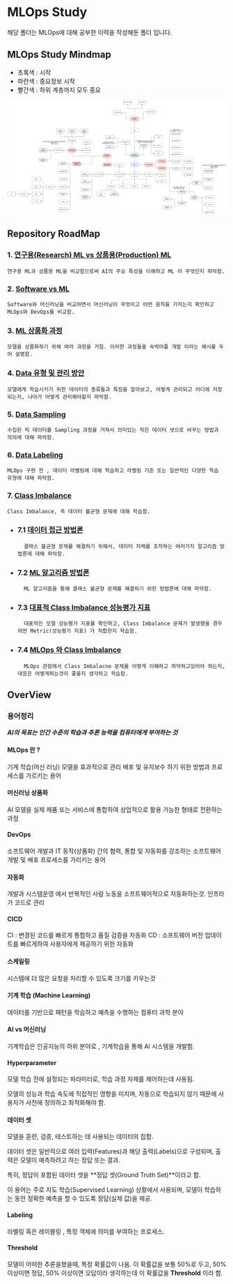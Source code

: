 # MLOps Study
해당 폴더는 MLOps에 대해 공부한 이력을 작성해둔 폴더 입니다.

## MLOps Study Mindmap
- 초록색 : 시작
- 파란색 : 중요정보 시작
- 빨간색 : 하위 계층까지 모두 중요

![ML_Study_MindMap](./Images/mindmap.png)

## Repository RoadMap
### 1. [연구용(Research) ML vs 상품용(Production) ML](./연구용_ML_vs_상품화_ML.md)
    연구용 ML과 상품용 ML을 비교함으로써 AI의 주요 특성을 이해하고 ML 이 무엇인지 파악함.

### 2. [Software vs ML](./Software_vs_ML.md)
    Software와 머신러닝을 비교하면서 머신러닝이 무엇이고 어떤 원칙을 가지는지 확인하고 MLOps와 DevOps를 비교함.

### 3. [ML 상품화 과정](./ML_상품화_과정.md)
    모델을 상품화하기 위해 여러 과정을 거침. 이러한 과정들을 숙박어플 개발 이라는 예시를 두어 설명함.

### 4. [Data 유형 및 관리 방안](./학습용_Data_유형_및_관리방안.md)
    모델에게 학습시키기 위한 데이터의 종류들과 특징을 알아보고, 어떻게 관리되고 어디에 저장되는지, 나아가 어떻게 관리해야할지 파악함.

### 5. [Data Sampling](./Data_Sampling.md)
    수집된 빅 데이터를 Sampling 과정을 거쳐서 의미있는 작은 데이터 셋으로 바꾸는 방법과 의의에 대해 파악함.

### 6. [Data Labeling](./Data_Labeling.md)
    MLOps 구현 전 , 데이터 라벨링에 대해 학습하고 라벨링 기준 또는 일반적인 다양한 학습 유형에 대해 파악함.

### 7. [Class Imbalance](./Class_Imbalance/Class_Imbalance.md)
    Class Imbalance, 즉 데이터 불균형 문제에 대해 학습함.

- ### 7.1 [데이터 접근 방법론](./Class_Imbalance/데이터_접근_방법론_(Resampling).md)
        클래스 불균형 문제를 해결하기 위해서, 데이터 자체를 조작하는 여러가지 알고리즘 방법론에 대해 파악함.

- ### 7.2 [ML 알고리즘 방법론](./Class_Imbalance/ML_알고리즘_방법론.md)
        ML 알고리즘을 통해 클래스 불균형 문제를 해결하기 위한 방법론에 대해 파악함.

- ### 7.3 [대표적 Class Imbalance 성능평가 지표](./Class_Imbalance/Class_Imbalance_성능평가_및_선택.md)
        대표적인 모델 성능평가 지표를 확인하고, Class Imbalance 문제가 발생했을 경우 어떤 Metric(성능평가 지표) 가 적합한지 학습함.

- ### 7.4 [MLOps 와 Class Imbalance](./Class_Imbalance/MLOps_와_Class_Imbalacne.md)
        MLOps 관점에서 Class Imbalacne 문제를 어떻게 이해하고 파악하고있어야 하는지, 대응은 어떻게하는것이 좋을지 생각하고 학습함.


## OverView
### 용어정리
***AI의 목표는 인간 수준의 학습과 추론 능력을 컴퓨터에게 부여하는 것***

#### MLOps 란 ?
기계 학습(머신 러닝) 모델을 효과적으로 관리 배포 및 유지보수 하기 위한 방법과 프로세스를 가르키는 용어
#### 머신러닝 상품화
AI 모델을 실제 제품 또는 서비스에 통합하여 상업적으로 활용 가능한 형태로 전환하는 과정

#### DevOps
소프트웨어 개발과 IT 동작(상품화) 간의 협력, 통합 및 자동화를 강조하는 소프트웨어 개발 및 배포 프로세스를 가리키는 용어

#### 자동화
개발과 시스템운영 에서 반복적인 사람 노동을 소프트웨어적으로 자동화하는것. 인프라가 코드로 관리

#### CICD
CI : 변경된 코드를 빠르게 통합하고 품질 검증을 자동화
CD : 소프트웨어 버전 업데이트를 빠르게하여 사용자에게 제공하기 위한 자동화

#### 스케일링
시스템에 더 많은 요청을 처리할 수 있도록 크기를 키우는것

#### 기계 학습 (Machine Learning)
데이터를 기반으로 패턴을 학습하고 예측을 수행하는 컴퓨터 과학 분야

#### AI vs 머신러닝
기계학습은 인공지능의 하위 분야로 , 기계학습을 통해 AI 시스템을 개발함.

#### Hyperparameter
모델 학습 전에 설정되는 파라미터로, 학습 과정 자체를 제어하는데 사용됨. 

모델의 성능과 학습 속도에 직접적인 영향을 미치며, 자동으로 학습되지 않기 때문에 사용자가 사전에 정의하고 최적화해야 함.

#### 데이터 셋
모델을 훈련, 검증, 테스트하는 데 사용되는 데이터의 집합. 

데이터 셋은 일반적으로 여러 입력(Features)과 해당 출력(Labels)으로 구성되며, 출력은 모델이 예측하려고 하는 정답 또는 결과. 

특히, 정답이 포함된 데이터 셋을 **정답 셋(Ground Truth Set)**이라고 함. 

이 용어는 주로 지도 학습(Supervised Learning) 상황에서 사용되며, 모델이 학습하는 동안 정확한 예측을 할 수 있도록 정답(실제 값)을 제공.

#### Labeling
라벨링 혹은 레이블링 , 특정 객체에 의미를 부여하는 프로세스.

#### Threshold
모델이 어떠한 추론을했을때, 특정 확률값이 나옴. 이 확률값을 보통 50%로 두고, 50% 이상이면 정답, 50% 이상이면 오답이라 생각하는데 이 확률값을 **Threshold** 이라 함.